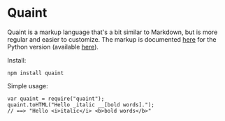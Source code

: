 
Quaint
======

Quaint is a markup language that's a bit similar to Markdown, but is
more regular and easier to customize. The markup is documented
[here](http://breuleux.net/quaint) for the Python version (available
[here](https://github.com/breuleux/quaint)).

Install:

    npm install quaint

Simple usage:

    var quaint = require("quaint");
    quaint.toHTML("Hello _italic __[bold words].");
    // ==> "Hello <i>italic</i> <b>bold words</b>"

